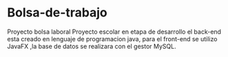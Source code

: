 # Bolsa-de-trabajo
Proyecto bolsa laboral 
Proyecto escolar en etapa de desarrollo  el back-end esta creado en lenguaje de programacion java, para el front-end se utilizo JavaFX ,la base de datos se realizara con el gestor MySQL.
